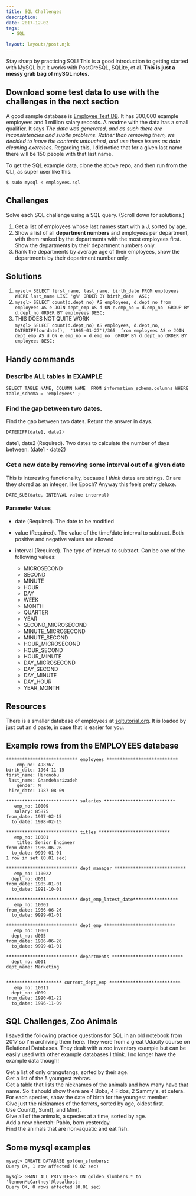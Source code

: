 ```yaml
---
title: SQL Challenges
description:
date: 2017-12-02
tags:
  - SQL

layout: layouts/post.njk
---
```


Stay sharp by practicing SQL! This is a good introduction to getting started with MySQL but it works with PostGreSQL, SQLite, et al.  __This is just a messy grab bag of mySQL notes.__

## Download some test data to use with the challenges in the next section

A good sample database is [Employee Test DB](https://github.com/datacharmer/test_db). It has 300,000 example employees and 1 million salary records. A readme with the data has a small qualifier. It says *The data was generated, and as such there are inconsistencies and subtle problems. Rather than removing them, we decided to leave the contents untouched, and use these issues as data cleaning exercises.*  Regarding this, I did notice that for a given last name there will be 150 people with that last name.

To get the SQL example data, clone the above repo, and then run from the CLI, as super user like this.  
```
$ sudo mysql < employees.sql
```

## Challenges

Solve each SQL challenge using a SQL query.  (Scroll down for solutions.)

1. Get a list of employees whose last names start with a J, sorted by age.  
2. Show a list of all __department numbers__ and employees per department, with them ranked by the departments with the most employees first.  Show the departments by their department numbers only.
3. Rank the departments by average age of their employees, show the departments by their department number only.    

## Solutions

1. `mysql> SELECT first_name, last_name, birth_date FROM employees WHERE last_name LIKE 'g%' ORDER BY birth_date  ASC;`
2. `mysql> SELECT count(d.dept_no) AS employees, d.dept_no from employees AS e JOIN dept_emp AS d ON e.emp_no = d.emp_no  GROUP BY d.dept_no ORDER BY employees DESC;`
3. THIS DOES NOT QUITE WORK  
```mysql> SELECT count(d.dept_no) AS employees, d.dept_no, DATEDIFF(curdate(),  '1965-01-27')/365  from employees AS e JOIN dept_emp AS d ON e.emp_no = d.emp_no  GROUP BY d.dept_no ORDER BY employees DESC;```


## Handy commands

### Describe ALL tables in EXAMPLE

`SELECT TABLE_NAME, COLUMN_NAME  FROM information_schema.columns WHERE table_schema = 'employees' ;`

### Find the gap between two dates.  

Find the gap between two dates. Return the answer in days.

`DATEDIFF(date1, date2)`

date1, date2 (Required). Two dates to calculate the number of days between. (date1 - date2)

### Get a new date by removing some interval out of a given date

This is interesting functionality, because I *think* dates are strings. Or are they stored as an integer, like Epoch? Anyway this feels pretty deluxe.

`DATE_SUB(date, INTERVAL value interval)`

#### Parameter Values

- date (Required). The date to be modified
- value (Required). The value of the time/date interval to subtract. Both positive and negative values are allowed
- interval (Required). The type of interval to subtract. Can be one of the following values: 


    * MICROSECOND
    * SECOND
    * MINUTE
    * HOUR
    * DAY
    * WEEK
    * MONTH
    * QUARTER
    * YEAR
    * SECOND_MICROSECOND
    * MINUTE_MICROSECOND
    * MINUTE_SECOND
    * HOUR_MICROSECOND
    * HOUR_SECOND
    * HOUR_MINUTE
    * DAY_MICROSECOND
    * DAY_SECOND
    * DAY_MINUTE
    * DAY_HOUR
    * YEAR_MONTH

## Resources

There is a smaller database of employees at [sqltutorial.org](https://www.sqltutorial.org/sql-sample-database/). It is loaded by just cut an d paste, in case that is easier for you.


## Example rows from the EMPLOYEES database

```
*************************** employees ***************************
    emp_no: 498767
birth_date: 1964-11-15
first_name: Hironobu
 last_name: Ghandeharizadeh
    gender: M
 hire_date: 1987-08-09

*************************** salaries ***************************
   emp_no: 10009
   salary: 85875
from_date: 1997-02-15
  to_date: 1998-02-15

*************************** titles ***************************
   emp_no: 10001
    title: Senior Engineer
from_date: 1986-06-26
  to_date: 9999-01-01
1 row in set (0.01 sec)

*************************** dept_manager ***************************
   emp_no: 110022
  dept_no: d001
from_date: 1985-01-01
  to_date: 1991-10-01

*************************** dept_emp_latest_date*****************
   emp_no: 10001
from_date: 1986-06-26
  to_date: 9999-01-01

*************************** dept_emp ***************************
   emp_no: 10001
  dept_no: d005
from_date: 1986-06-26
  to_date: 9999-01-01

*************************** departments ***************************
  dept_no: d001
dept_name: Marketing


********************* current_dept_emp ***************************
   emp_no: 10011
  dept_no: d009
from_date: 1990-01-22
  to_date: 1996-11-09
```

## SQL Challenges, Zoo Animals

I saved the following practice questions for SQL in an old notebook from 2017 so I'm archiving them here.  They were from a great Udacity course on Relational Databases. They dealt with a zoo inventory example but can be easily used with other example databases I think. I no longer have the example data though!

Get a list of only orangutangs, sorted by their age.  
Get a list of the 5 youngest zebras.  
Get a table that lists the nicknames of the animals and how many have that name. So it should show there are 4 Bobs, 4 Fidos, 2 Sammy's, et cetera.  
For each species, show the date of birth for the youngest member.    
Give just the nicknames of the ferrets, sorted by age, oldest first.  
Use Count(), Sum(), and Min().  
Give all of the animals, a species at a time, sorted by age.  
Add a new cheetah: Pablo, born yesterday.  
Find the animals that are non-aquatic and eat fish.  

## Some mysql examples

```
mysql> CREATE DATABASE golden_slumbers;
Query OK, 1 row affected (0.02 sec)

mysql> GRANT ALL PRIVILEGES ON golden_slumbers.* to 'lennonMcCartney'@localhost;
Query OK, 0 rows affected (0.01 sec)
```
